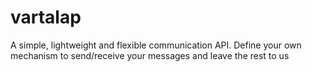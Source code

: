 # vartalap
A simple, lightweight and flexible communication API. Define your own mechanism to send/receive your messages and leave the rest to us
